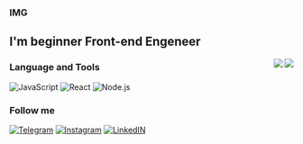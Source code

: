 ### IMG

## I'm beginner Front-end Engeneer



<a src="https://github.com/Mrdotov">
<img align="right" src="https://github-readme-stats.vercel.app/api?username=Mrdotov&show_icons=true&theme=tokyonight">

</a>
<a src="https://github.com/Mrdotov">
<img align="right" src="https://github-readme-stats.vercel.app/api/top-langs/?username=Mrdotov&layout=compact&theme=tokyonight"></a>

### Language and Tools 

![JavaScript](https://img.shields.io/badge/JavaScript-031D33?style=for-the-badge&logo=JavaScript) ![React](https://img.shields.io/badge/React-031D33?style=for-the-badge&logo=React) ![Node.js](https://img.shields.io/badge/Node.js-031D33?style=for-the-badge&logo=Node.js)

### Follow me 


[![Telegram](https://img.shields.io/badge/Telegram-031D33?style=for-the-badge&logo=Telegram)](https://t.me/valera_pg	) [![Instagram](https://img.shields.io/badge/instagram-031D33?style=for-the-badge&logo=instagram)](https://www.instagram.com/valera.osz/) [![LinkedIN](https://img.shields.io/badge/Linkedin-031D33?style=for-the-badge&logo=Linkedin)](https://www.linkedin.com/in/valera-shevuk-86261b206/) 